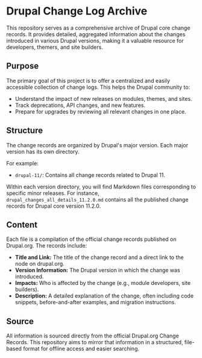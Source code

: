 # Drupal Change Log Archive

This repository serves as a comprehensive archive of Drupal core change records. It provides detailed, aggregated information about the changes introduced in various Drupal versions, making it a valuable resource for developers, themers, and site builders.

## Purpose

The primary goal of this project is to offer a centralized and easily accessible collection of change logs. This helps the Drupal community to:

-   Understand the impact of new releases on modules, themes, and sites.
-   Track deprecations, API changes, and new features.
-   Prepare for upgrades by reviewing all relevant changes in one place.

## Structure

The change records are organized by Drupal's major version. Each major version has its own directory.

For example:
-   `drupal-11/`: Contains all change records related to Drupal 11.

Within each version directory, you will find Markdown files corresponding to specific minor releases. For instance, `drupal_changes_all_details_11.2.0.md` contains all the published change records for Drupal core version 11.2.0.

## Content

Each file is a compilation of the official change records published on Drupal.org. The records include:

-   **Title and Link:** The title of the change record and a direct link to the node on drupal.org.
-   **Version Information:** The Drupal version in which the change was introduced.
-   **Impacts:** Who is affected by the change (e.g., module developers, site builders).
-   **Description:** A detailed explanation of the change, often including code snippets, before-and-after examples, and migration instructions.

## Source

All information is sourced directly from the official Drupal.org Change Records. This repository aims to mirror that information in a structured, file-based format for offline access and easier searching.